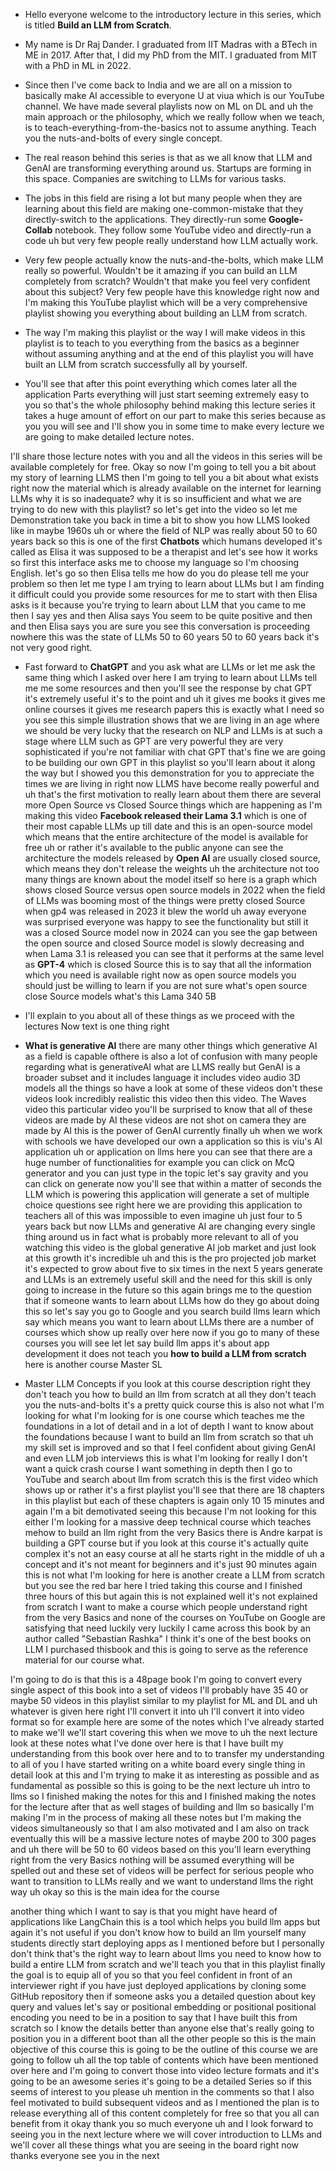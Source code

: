 * Hello everyone welcome to the introductory lecture in this series, which is titled __Build an LLM from Scratch__.

* My name is Dr Raj Dander. I graduated from IIT Madras with a BTech in ME in 2017. After that, I did my PhD from the MIT. I graduated from MIT with a PhD in ML in 2022.

* Since then I've come back to India and we are all on a mission to basically make AI accessible to everyone U at viua which is our YouTube channel. We have made several playlists now on ML on DL 
and uh the main approach or the philosophy, which we really follow when we teach, is to teach-everything-from-the-basics not to assume anything. Teach you the nuts-and-bolts of every single concept. 

* The real reason behind this series is that as we all know that LLM and GenAI are transforming everything around us. Startups are forming in this space. Companies are switching to LLMs for various tasks. 

* The jobs in this field are rising a lot but many people when they are learning about this field are making one-common-mistake that they directly-switch to the applications. They directly-run some __Google-Collab__ notebook. They follow some YouTube video and directly-run a code uh but very few people really understand how LLM actually work. 

* Very few people actually know the nuts-and-the-bolts, which make LLM really so powerful. Wouldn't be it amazing if you can build an LLM completely from scratch? Wouldn't that make you feel very confident about this subject? Very few people have this knowledge right now and I'm making this YouTube playlist which will be a very comprehensive playlist showing you everything about building an
LLM from scratch.

* The way I'm making this playlist or the way I will make videos in this playlist is to teach to you everything from the basics as a beginner without assuming anything and at the end of this playlist you will have built an LLM from scratch successfully all by yourself.

* You'll see that after this point everything which comes later all the application Parts everything will just start seeming extremely easy to you so that's the whole philosophy behind making this lecture series it takes a huge amount of effort on our part to make this series because as you you will see and I'll show you in some time to make every lecture we are going to make detailed lecture notes.

I'll share those lecture notes with you and all the videos in this series will be
available completely for free.  Okay so now I'm going to tell you a bit about my story of learning LLMS then I'm going to tell you a bit about what exists right now the material which is already available on the internet for learning LLMs why it is so inadequate? why it is so insufficient and what we are trying to do new with this playlist?  so let's get into the video so let me Demonstration
take you back in time a bit to show you how LLMS looked like in maybe 1960s uh or where the field of NLP was really about 50 to 60 years back so this is one of the first __Chatbots__ which humans developed it's called as Elisa it was supposed to be a therapist and let's see how it works so first this interface asks me to choose my language so I'm choosing English. let's
go so then Elisa tells me how do you do please tell me your problem so then let
me type I am trying to learn about LLMs but I am finding it difficult could you provide some resources for me to start with then Elisa asks is it because
you're trying to learn about LLM that you came to me then I say yes and then Alisa says You seem to be quite positive and then and then Elisa
says you are sure you see this conversation is proceeding nowhere this
was the state of LLMs 50 to 60 years 50 to 60 years back it's
not very good right.

* Fast forward to __ChatGPT__ and you ask what are LLMs or let me ask the same thing which I asked over here I am trying to learn about LLMs tell me me some
resources and then you'll see the response by chat GPT it's extremely
useful it's to the point and uh it gives me books it gives me online courses it
gives me research papers this is exactly what I need so you see this simple
illustration shows that we are living in an age where we should be very lucky
that the research on NLP and LLMs is at such a stage where LLM such as GPT are very powerful they are very sophisticated if you're not familiar with chat GPT that's fine we are going to be building our own GPT in this playlist so you'll learn about it along the way but I showed you this demonstration for you to appreciate the times we are living in right now LLMS have become really powerful and uh that's the first motivation to really learn about them there are several more Open Source vs Closed Source things which are happening as I'm making
this video __Facebook released their Lama 3.1__ which is one of their most capable LLMs up till date and this is an open-source model which means that the entire architecture of the model is available for free uh or rather it's available to the public anyone can see the architecture the models released
by __Open AI__ are usually closed source, which means they don't release the
weights uh the architecture not too many things are known about the model itself
so here is a graph which shows closed Source versus open source models in 2022
when the field of LLMs was booming most of the things were pretty closed Source when gp4 was released in 2023 it blew the world uh away everyone was surprised everyone was happy to see the functionality but still it was a closed Source model now in 2024 can you see the gap between the open source and closed Source model is slowly decreasing and when Lama 3.1 is released you can see that it performs at the same level as __GPT-4__ which is closed Source this is to say that all the information which you need is available right now as open source models you should just be willing to learn if you are not sure what's open source close Source models what's this Lama 340 5B

* I'll explain to you about all of these things as we proceed with the
lectures Now text is one thing right

* __What is generative AI__ there are many other things which
generative AI as a field is capable ofthere is also a lot of confusion with
many people regarding what is generativeAI what are LLMS really but GenAI is a broader subset and it includes language it includes video audio 3D models all the things so have a look at some of these videos don't these videos look
incredibly realistic this video then this video. The Waves video this particular video you'll be surprised to know that all of these videos are made
by AI these videos are not shot on camera they are made by AI this is the power of GenAI currently finally uh when we work with schools we have developed our own a application so this is viu's AI application uh or application on llms
here you can see that there are a huge number of functionalities for example you can click on McQ generator and you can just type in the topic let's say gravity and you can click on generate now you'll see that within a matter of seconds the LLM which is powering this application will generate a set of multiple choice questions see right here we are providing this application to teachers all of this was impossible to even
imagine uh just four to 5 years back but now LLMs and generative AI are changing every single thing around us in fact what is probably more relevant to all of you watching this video is the global generative AI job market and just look at this growth it's
incredible uh and this is the pro projected job market it's expected to grow about five to six times in the next 5 years generate and LLMs is an extremely useful skill and the need for this skill is only going to increase in the future so this again
brings me to the question that if someone wants to learn about LLMs how do they go about doing this so let's say you go to Google and you search build llms learn which say which means you want to learn about LLMs there are a number of courses which show up really over here now if you go to many of these courses you will see let let say build llm apps it's about app development it does not teach you __how to build a LLM from scratch__ here is another course Master SL

* Master LLM Concepts if you look at this course description
right they don't teach you how to build an llm from scratch at all they don't teach you the nuts-and-bolts it's a pretty quick course this is also not what I'm looking for what I'm looking
for is one course which teaches me the foundations in a lot of detail and in a lot of depth I want to know about the foundations because I want to build an llm from scratch so that uh my skill set is improved and so that I feel confident
about giving GenAI and even LLM job interviews this is what I'm looking for really I don't want a quick crash course I want something in depth then I go to YouTube and search about llm from scratch this is the first video which shows up or rather it's a first playlist you'll see that there are 18 chapters in this playlist but each of these chapters is again only 10 15
minutes and again I'm a bit demotivated seeing this because I'm not looking for this either I'm looking for a massive deep technical course which teaches mehow to build an llm right from the very Basics there is Andre karpat is building a GPT course but if you look at this course it's actually quite complex it's not an easy course at all he starts right in the middle of uh a concept and it's not meant for beginners and it's just 90 minutes again this is not what I'm looking for here is another create a LLM from scratch but you see the red bar here I tried taking this course and I finished three hours of this but again this is not explained well it's not explained from scratch I want to make a course which people understand right from the very Basics and none of the courses on YouTube on Google are satisfying that need luckily very luckily I came across this book by an author called "Sebastian Rashka" I think it's one of the best books on LLM I purchased thisbook and this is going to serve as the reference material for our course what.

I'm going to do is that this is a 48page book I'm going to convert every
single aspect of this book into a set of
videos I'll probably have 35 40 or maybe
50 videos in this playlist similar to my
playlist for ML and DL and uh whatever is given here right I'll convert it into
uh I'll convert it into video format
so for example here are some of the
notes which I've already started to make
we'll we'll start covering this when we
move to uh the next lecture look at
these notes what I've done over here is
that I have built my understanding from
this book over here and to to transfer
my understanding to all of you I have
started writing on a white board every
single thing in detail look at this and
I'm trying to make it as interesting as
possible and as fundamental as possible
so this is going to be the next lecture
uh intro to llms so I finished making
the notes for this and I finished making
the notes for the lecture after that as
well stages of building and llm so
basically I'm making I'm in the process
of making all these notes but I'm making
the videos simultaneously so that I am
also motivated and I am also on track
eventually this will be a massive
lecture notes of maybe 200 to 300 pages
and uh there will be 50 to 60 videos
based on this you'll learn everything
right from the very Basics nothing will
be assumed everything will be spelled
out and these set of videos will be
perfect for serious people who want to
transition to LLMs
really and we want to understand llms
the right
way uh okay so this is the main idea for
the course

another thing which I want to say is that you might have heard of
applications like LangChain this is a tool which helps you build llm apps but
again it's not useful if you don't know how to build an llm yourself many
students directly start deploying apps as I mentioned before but I personally
don't think that's the right way to learn about llms you need to know how to
build a entire LLM from scratch and we'll teach you that in this
playlist finally the goal is to equip
all of you so that you feel confident in
front of an interviewer right if you
have just deployed applications by
cloning some GitHub repository then if
someone asks you a detailed question
about key query and values let's say or
positional embedding or positional
positional encoding you need to be in a
position to say that I have built this
from scratch so I know the details
better than anyone
else that's really going to position you
in a different boot than all the other
people so this is the main objective of
this course this is going to be the
outline of this course we are going to
follow uh all the top table of contents
which have been mentioned over here and
I'm going to convert those into video
lecture formats and it's going to be an
awesome series it's going to be a
detailed Series so if this seems of
interest to you please uh mention in the
comments so that I also feel motivated
to build subsequent videos and as I
mentioned the plan is to release
everything all of this content
completely for free so that you all can
benefit from
it okay thank you so much everyone uh
and I look forward to seeing you in the
next lecture where we will cover
introduction to LLMs
and we'll cover all these things what
you are seeing in the board right now
thanks everyone see you in the next



